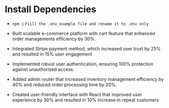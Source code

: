 # Install Dependencies

-   `npm i`
    `Fiill the .env_example file and rename it to .env only`

-   Built scalable e-commerce platform with cart feature that enhanced order managements efficiency by 30%.
-   Integrated Stripe payment method, which increased user trust by 25% and resulted in 15% user engagement
-   Implemented robust user authentication, ensuring 100% protection against unauthorized access.
-   Added admin router that increased inventory management efficiency by 40% and reduced order processing
    time by 20%.
-   Created user-friendly interface with React that improved user experience by 30% and resulted in 10% increase
    in repeat customers
